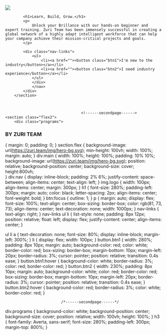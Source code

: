 <!DOCTYPE html>
<html lang="en">
<head>
    <meta charset="UTF-8">
    <meta http-equiv="X-UA-Compatible" content="IE=edge">
    <meta name="viewport" content="width=device-width, initial-scale=1.0">
    <title>ZURI LANDING PAGE</title>
    <link rel="stylesheet" href="stylesheet1.css">
</head>
<body>
    <section class="flex">
    <div class="main">
            <nav>
                <a href="index.html"><img src="https://zuri.team/img/zuri-logo-full.svg" class="logo"></a>
          
            <h1>Learn, Build, Grow.</h1>
            <p>
                Unlock your Brillance with our hands-on beginner and expert training. Zuri Team has been immensely successful in creating a global network of a highly adapt intelligent workforce that can help your company achieve their mission-critical projects and goals.
            </p>

            <div class="nav-links">
                <ul>
                    <li><a href=""><button class="btn1">I'm new to the industry</button></a></li>
                    <li><a href=""><button class="btn2">I need industry experience</button></a></li>
                </ul>
                </div>
                </nav>
            </div>
        </section>



                                      <!------secondpage------>
    <section class="flex2">
        <div class="programs">
<h3>BY ZURI TEAM</h3>
        </div>
    </section>

</body>
</head>
</html>



{
    margin: 0;
    padding: 0;
}
section.flex {
    background-image: url(https://zuri.team/img/hero-bg.svg);
    min-height: 100vh;
    width: 100%;
    margin: auto;
}
    div.main {
        width: 100%;
        height: 100%;
        padding: 10% 10%;
        background-image: url(https://zuri.team/img/hero-bg.svg);
        position: relative;
        background-position: center;
        background-size: cover;
        height:800vh;  
    }
div.nav {
    display: inline-block;
    padding: 2% 6%;
    justify-content: space-between;
    align-items: center;
    text-align: left;
}
img.logo {
    width: 100px;
    align-items: center;
    margin: 300px;
}
h1 {
    font-size: 280%;
    padding-left: 300px;
    margin: auto;
    color: black;
    letter-spacing: 2px;
    align-items: center;
    font-weight: bold;
}
btn:focus {
    outline: 1;
}
p {
    margin: auto;
    display: flex;
    font-size: 100%;
    text-align: center;
    box-sizing: border-box;
    color: rgb(81, 73, 73);
    align-items: center;
    text-decoration: none;
    width: 1000px;
}
nav-links {
    text-align: right;
}
    nav-links ul li {
    list-style: none;
    padding: 8px 12px;
    position: relative;
    float: left;
    display: flex;
    justify-content: center;
    align-items: center;
}

ul li a {
    text-decoration: none;
    font-size: 80%;
    display: inline-block;
    margin-left: 300%;
}
li {
    display: flex;
    width: 100px;
}
button.btn1 {
    width: 280%;
    padding: 8px 10px;
    margin: auto;
    background-color: red;
    color: white;
    border-color: red;
    box-sizing: border-box;
    margin-bottom: 10px;
    margin-left: 20px;
    border-radius: 3%;
    cursor: pointer;
    position: relative;
    transition: 0.4s ease;
}
    button.btn1:hover {
        background-color: white;
        border-radius: 3%;
        color: red;
        border-color: red;
    }
button.btn2 {
    width: 230%;
    padding: 8px 10px;
    margin: auto;
    background-color: white;
    color: red;
    border-color: red;
    box-sizing: border-box;
    margin-bottom: 10px;
    margin-left: 20px;
    border-radius: 3%;
    cursor: pointer;
    position: relative;
    transition: 0.4s ease;
}
button.btn2:hover {
    background-color: red;
    border-radius: 3%;
    color: white;
    border-color: red;
}



                             /*------secondpage------*/
div.programs {
    background-color: white;
    background-position: center;
    background-size: cover;
    position: relative;
    width: 100vh;
    height: 100%;
}
h3 {
    font-family: Averta, sans-serif;
    font-size: 280%;
    padding-left: 300px;
    margin-top: 800%;
}
